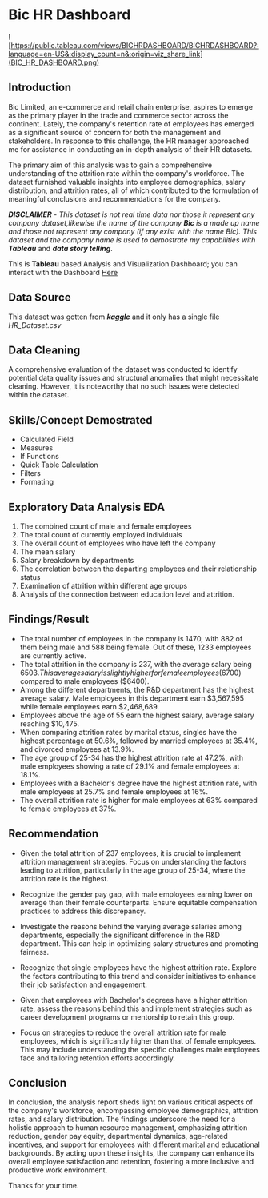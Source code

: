 # Bic HR Dashboard

![https://public.tableau.com/views/BICHRDASHBOARD/BICHRDASHBOARD?:language=en-US&:display_count=n&:origin=viz_share_link](BIC_HR_DASHBOARD.png)

## Introduction

Bic Limited, an e-commerce and retail chain enterprise, aspires to emerge as the primary player in the trade and commerce sector across the continent. Lately, the company's retention rate of employees has emerged as a significant source of concern for both the management and stakeholders. In response to this challenge, the HR manager approached me for assistance in conducting an in-depth analysis of their HR datasets.

The primary aim of this analysis was to gain a comprehensive understanding of the attrition rate within the company's workforce. The dataset furnished valuable insights into employee demographics, salary distribution, and attrition rates, all of which contributed to the formulation of meaningful conclusions and recommendations for the company.

**_DISCLAIMER_** - _This dataset is not real time data nor those it represent any company dataset,likewise the name of the company **Bic** is a made up name and those not represent any company (if any exist with the name Bic). This dataset and the company name is used to demostrate my capabilities with_ **_Tableau_** and **_data story telling_**.

This is **Tableau** based Analysis and Visualization Dashboard; you can interact with the Dashboard [Here](https://public.tableau.com/views/BICHRDASHBOARD/BICHRDASHBOARD?:language=en-US&:display_count=n&:origin=viz_share_link) 

## Data Source

This dataset was gotten from **_kaggle_** and it only has a single file _HR_Dataset.csv_

## Data Cleaning

A comprehensive evaluation of the dataset was conducted to identify potential data quality issues and structural anomalies that might necessitate cleaning. However, it is noteworthy that no such issues were detected within the dataset.

## Skills/Concept Demostrated

- Calculated Field
- Measures
- If Functions
- Quick Table Calculation
- Filters
- Formating

## Exploratory Data Analysis EDA

1. The combined count of male and female employees
2. The total count of currently employed individuals
3. The overall count of employees who have left the company
4. The mean salary
5. Salary breakdown by departments
6. The correlation between the departing employees and their relationship status
7. Examination of attrition within different age groups
8. Analysis of the connection between education level and attrition.

## Findings/Result

- The total number of employees in the company is 1470, with 882 of them being male and 588 being female. Out of these, 1233 employees are currently active.
- The total attrition in the company is 237, with the average salary being $6503. This average salary is slightly higher for female employees ($6700) compared to male employees ($6400).
- Among the different departments, the R&D department has the highest average salary. Male employees in this department earn $3,567,595 while female employees earn $2,468,689.
- Employees above the age of 55 earn the highest salary, average salary reaching $10,475.
- When comparing attrition rates by marital status, singles have the highest percentage at 50.6%, followed by married employees at 35.4%, and divorced employees at 13.9%.
- The age group of 25-34 has the highest attrition rate at 47.2%, with male employees showing a rate of 29.1% and female employees at 18.1%.
- Employees with a Bachelor's degree have the highest attrition rate, with male employees at 25.7% and female employees at 16%.
- The overall attrition rate is higher for male employees at 63% compared to female employees at 37%.

## Recommendation

- Given the total attrition of 237 employees, it is crucial to implement attrition management strategies. Focus on understanding the factors leading to attrition, particularly in the age group of 25-34, where the attrition rate is the highest.

- Recognize the gender pay gap, with male employees earning lower on average than their female counterparts. Ensure equitable compensation practices to address this discrepancy.

- Investigate the reasons behind the varying average salaries among departments, especially the significant difference in the R&D department. This can help in optimizing salary structures and promoting fairness.

- Recognize that single employees have the highest attrition rate. Explore the factors contributing to this trend and consider initiatives to enhance their job satisfaction and engagement.

- Given that employees with Bachelor's degrees have a higher attrition rate, assess the reasons behind this and implement strategies such as career development programs or mentorship to retain this group.

- Focus on strategies to reduce the overall attrition rate for male employees, which is significantly higher than that of female employees. This may include understanding the specific challenges male employees face and tailoring retention efforts accordingly.

## Conclusion

In conclusion, the analysis report sheds light on various critical aspects of the company's workforce, encompassing employee demographics, attrition rates, and salary distribution. The findings underscore the need for a holistic approach to human resource management, emphasizing attrition reduction, gender pay equity, departmental dynamics, age-related incentives, and support for employees with different marital and educational backgrounds. By acting upon these insights, the company can enhance its overall employee satisfaction and retention, fostering a more inclusive and productive work environment.

Thanks for your time.

